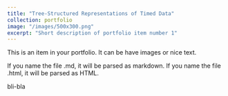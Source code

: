 ```yaml
---
title: "Tree-Structured Representations of Timed Data"
collection: portfolio
image: "/images/500x300.png"
excerpt: "Short description of portfolio item number 1"
---
```


This is an item in your portfolio. It can be have images or nice text. 

If you name the file .md, it will be parsed as markdown. If you name the file .html, it will be parsed as HTML. 

bli-bla